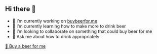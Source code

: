 ## Hi there 👋

- 🔭 I’m currently working on [buybeerfor.me](buybeerfor.me)
- 🌱 I’m currently learning how to make more to drink beer
- 👯 I’m looking to collaborate on something that could buy beer for me
- 💬 Ask me about how to drink appropriately

[🍺 Buy a beer for me](https://buybeerfor.me/buybeerforme)
